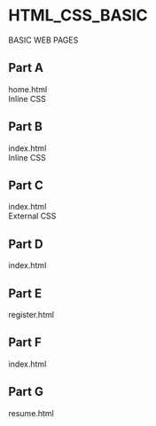 # HTML_CSS_BASIC
BASIC WEB PAGES

## Part A
home.html<br/>
Inline CSS

## Part B
index.html<br/>
Inline CSS

## Part C
index.html<br/>
External CSS

## Part D
index.html

## Part E
register.html
  
## Part F
index.html

## Part G
resume.html
